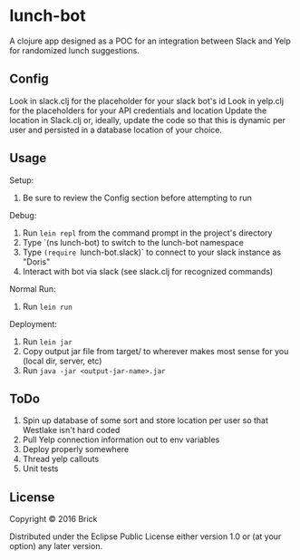 # lunch-bot

A clojure app designed as a POC for an integration between Slack and Yelp for randomized lunch suggestions.

## Config
  Look in slack.clj for the placeholder for your slack bot's id
  Look in yelp.clj for the placeholders for your API credentials and location
  Update the location in Slack.clj or, ideally, update the code so that this is dynamic per user and persisted in a database location of your choice. 

## Usage

Setup: 
  1. Be sure to review the Config section before attempting to run

Debug: 
  1. Run `lein repl` from the command prompt in the project's directory
  2. Type `(ns lunch-bot) to switch to the lunch-bot namespace
  3. Type `(require `lunch-bot.slack)` to connect to your slack instance as "Doris"
  4. Interact with bot via slack (see slack.clj for recognized commands)

Normal Run: 
  1. Run `lein run` 

Deployment: 
  1. Run `lein jar`
  2. Copy output jar file from target/ to wherever makes most sense for you (local dir, server, etc) 
  3. Run `java -jar <output-jar-name>.jar`


## ToDo

  1. Spin up database of some sort and store location per user so that Westlake isn't hard coded
  2. Pull Yelp connection information out to env variables
  3. Deploy properly somewhere
  4. Thread yelp callouts
  5. Unit tests

## License

Copyright © 2016 Brick

Distributed under the Eclipse Public License either version 1.0 or (at
your option) any later version.
